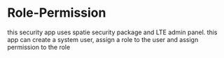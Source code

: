 # Role-Permission
this security app uses spatie security package and LTE admin panel. this app can create a system user, assign a role to the user and assign permission to the role
